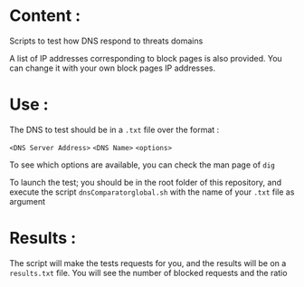 # Content :
Scripts to test how DNS respond to threats domains

A list of IP addresses corresponding to block pages is also provided. You can change it with your own block pages IP addresses.

# Use :
The DNS to test should be in a `.txt` file over the format :

`<DNS Server Address>` `<DNS Name>` `<options>`

To see which options are available, you can check the man page of `dig`

To launch the test; you should be in the root folder of this repository, and execute the script `dnsComparatorglobal.sh` with the name of your `.txt` file as argument

# Results :

The script will make the tests requests for you, and the results will be on a `results.txt` file.
You will see the number of blocked requests and the ratio

